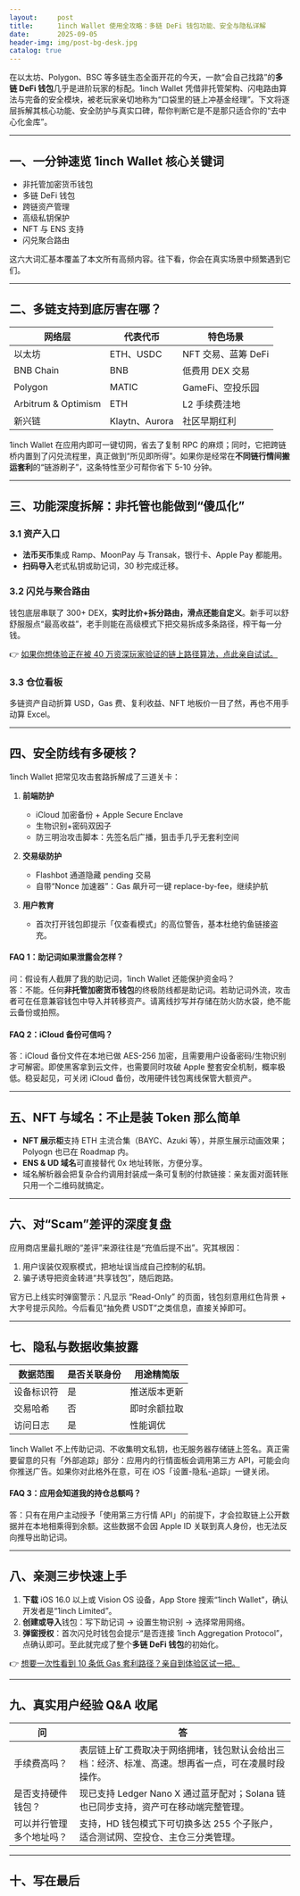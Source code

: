 ```yaml
---
layout:     post
title:      1inch Wallet 使用全攻略：多链 DeFi 钱包功能、安全与隐私详解
date:       2025-09-05
header-img: img/post-bg-desk.jpg
catalog: true
---
```


在以太坊、Polygon、BSC 等多链生态全面开花的今天，一款“会自己找路”的**多链 DeFi 钱包**几乎是进阶玩家的标配。1inch Wallet 凭借非托管架构、闪电路由算法与完备的安全模块，被老玩家亲切地称为“口袋里的链上冲基金经理”。下文将逐层拆解其核心功能、安全防护与真实口碑，帮你判断它是不是那只适合你的“去中心化金库”。

---

## 一、一分钟速览 1inch Wallet 核心关键词

- 非托管加密货币钱包  
- 多链 DeFi 钱包  
- 跨链资产管理  
- 高级私钥保护  
- NFT 与 ENS 支持  
- 闪兑聚合路由  

这六大词汇基本覆盖了本文所有高频内容。往下看，你会在真实场景中频繁遇到它们。

---

## 二、多链支持到底厉害在哪？

| 网络层 | 代表代币 | 特色场景 |
|--------|----------|----------|
| 以太坊 | ETH、USDC | NFT 交易、蓝筹 DeFi |
| BNB Chain | BNB | 低费用 DEX 交易 |
| Polygon | MATIC | GameFi、空投乐园 |
| Arbitrum & Optimism | ETH | L2 手续费洼地 |
| 新兴链 | Klaytn、Aurora | 社区早期红利 |

1inch Wallet 在应用内即可一键切网，省去了复制 RPC 的麻烦；同时，它把跨链桥内置到了闪兑流程里，真正做到“所见即所得”。如果你是经常在**不同链行情间搬运套利**的“链游刷子”，这条特性至少可帮你省下 5-10 分钟。

---

## 三、功能深度拆解：非托管也能做到“傻瓜化”

### 3.1 资产入口  
- **法币买币**集成 Ramp、MoonPay 与 Transak，银行卡、Apple Pay 都能用。  
- **扫码导入**老式私钥或助记词，30 秒完成迁移。  

### 3.2 闪兑与聚合路由  
钱包底层串联了 300+ DEX，**实时比价+拆分路由，滑点还能自定义**。新手可以舒舒服服点“最高收益”，老手则能在高级模式下把交易拆成多条路径，榨干每一分钱。  

👉 [如果你想体验正在被 40 万资深玩家验证的链上路径算法，点此亲自试试。](https://okxdog.com/)

### 3.3 仓位看板  
多链资产自动折算 USD，Gas 费、复利收益、NFT 地板价一目了然，再也不用手动算 Excel。

---

## 四、安全防线有多硬核？

1inch Wallet 把常见攻击套路拆解成了三道关卡：

1. **前端防护**  
   - iCloud 加密备份 + Apple Secure Enclave  
   - 生物识别+密码双因子  
   - 防三明治攻击脚本：先签名后广播，狙击手几乎无套利空间  

2. **交易级防护**  
   - Flashbot 通道隐藏 pending 交易  
   - 自带“Nonce 加速器”：Gas 飙升可一键 replace-by-fee，继续护航  

3. **用户教育**  
   - 首次打开钱包即提示「仅查看模式」的高位警告，基本杜绝钓鱼链接盗充。  

#### FAQ 1：助记词如果泄露会怎样？  
问：假设有人截屏了我的助记词，1inch Wallet 还能保护资金吗？  
答：不能。任何**非托管加密货币钱包**的终极防线都是助记词。若助记词外流，攻击者可在任意兼容钱包中导入并转移资产。请离线抄写并存储在防火防水袋，绝不能云备份或拍照。

#### FAQ 2：iCloud 备份可信吗？  
答：iCloud 备份文件在本地已做 AES-256 加密，且需要用户设备密码/生物识别才可解密。即使黑客拿到云文件，也需要同时攻破 Apple 整套安全机制，概率极低。稳妥起见，可关闭 iCloud 备份，改用硬件钱包离线保管大额资产。

---

## 五、NFT 与域名：不止是装 Token 那么简单

- **NFT 展示柜**支持 ETH 主流合集（BAYC、Azuki 等），并原生展示动画效果；Polyogn 也已在 Roadmap 内。  
- **ENS & UD 域名**可直接替代 0x 地址转账，方便分享。  
- 域名解析器会把复杂合约调用封装成一条可复制的付款链接：亲友面对面转账只用一个二维码就搞定。

---

## 六、对“Scam”差评的深度复盘

应用商店里最扎眼的“差评”来源往往是“充值后提不出”。究其根因：

1. 用户误装仅观察模式，把地址误当成自己控制的私钥。  
2. 骗子诱导把资金转进“共享钱包”，随后跑路。  

官方已上线实时弹窗警示：凡显示 “Read-Only” 的页面，钱包刻意用红色背景 + 大字号提示风险。今后看见“抽免费 USDT”之类信息，直接关掉即可。

---

## 七、隐私与数据收集披露

| 数据范围 | 是否关联身份 | 用途精简版 |
|----------|--------------|-----------|
| 设备标识符 | 是 | 推送版本更新 |
| 交易哈希 | 否 | 即时余额拉取 |
| 访问日志 | 是 | 性能调优 |

1inch Wallet 不上传助记词、不收集明文私钥，也无服务器存储链上签名。真正需要留意的只有「外部追踪」部分：应用内的行情面板会调用第三方 API，可能会向你推送广告。如果你对此格外在意，可在 iOS「设置-隐私-追踪」一键关闭。

#### FAQ 3：应用会知道我的持仓总额吗？  
答：只有在用户主动授予「使用第三方行情 API」的前提下，才会拉取链上公开数据并在本地相乘得到余额。这些数据不会因 Apple ID 关联到真人身份，也无法反向推导出助记词。

---

## 八、亲测三步快速上手

1. **下载** iOS 16.0 以上或 Vision OS 设备，App Store 搜索“1inch Wallet”，确认开发者是“1inch Limited”。  
2. **创建或导入**钱包：写下助记词 → 设置生物识别 → 选择常用网络。  
3. **弹窗授权**：首次闪兑时钱包会提示“是否连接 1inch Aggregation Protocol”，点确认即可。至此就完成了整个**多链 DeFi 钱包**的初始化。

👉 [想要一次性看到 10 条低 Gas 套利路径？亲自到体验区试一把。](https://okxdog.com/)

---

## 九、真实用户经验 Q&A 收尾

| 问 | 答 |
|---|---|
| 手续费高吗？ | 表层链上矿工费取决于网络拥堵，钱包默认会给出三档：经济、标准、高速。想再省一点，可在凌晨时段操作。 |
| 是否支持硬件钱包？ | 现已支持 Ledger Nano X 通过蓝牙配对；Solana 链也已同步支持，资产可在移动端完整管理。 |
| 可以并行管理多个地址吗？ | 支持，HD 钱包模式下可切换多达 255 个子账户，适合测试网、空投仓、主仓三分类管理。 |

---

## 十、写在最后